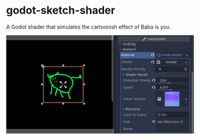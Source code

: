 # godot-sketch-shader
A Godot shader that simulates the cartoonish effect of Baba is you.

![This is an image](https://github.com/CassianoBelniak/godot-sketch-shader/blob/main/demo.gif)

